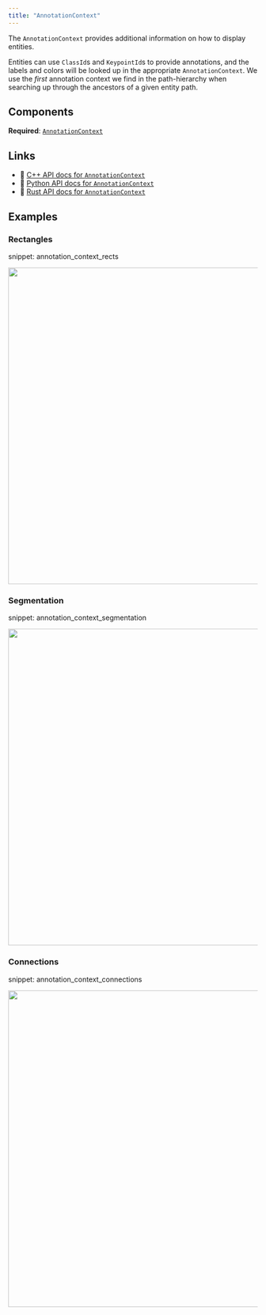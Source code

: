 ```yaml
---
title: "AnnotationContext"
---
```


The `AnnotationContext` provides additional information on how to display entities.

Entities can use `ClassId`s and `KeypointId`s to provide annotations, and
the labels and colors will be looked up in the appropriate
`AnnotationContext`. We use the *first* annotation context we find in the
path-hierarchy when searching up through the ancestors of a given entity
path.

## Components

**Required**: [`AnnotationContext`](../components/annotation_context.md)

## Links
 * 🌊 [C++ API docs for `AnnotationContext`](https://ref.rerun.io/docs/cpp/stable/structrerun_1_1archetypes_1_1AnnotationContext.html)
 * 🐍 [Python API docs for `AnnotationContext`](https://ref.rerun.io/docs/python/stable/common/archetypes#rerun.archetypes.AnnotationContext)
 * 🦀 [Rust API docs for `AnnotationContext`](https://docs.rs/rerun/latest/rerun/archetypes/struct.AnnotationContext.html)

## Examples

### Rectangles

snippet: annotation_context_rects

<center>
<picture data-inline-viewer="snippets/annotation_context_rects">
  <source media="(max-width: 480px)" srcset="https://static.rerun.io/annotation_context_rects/9b446c36011ed30fce7dc6ed03d5fd9557460f70/480w.png">
  <source media="(max-width: 768px)" srcset="https://static.rerun.io/annotation_context_rects/9b446c36011ed30fce7dc6ed03d5fd9557460f70/768w.png">
  <source media="(max-width: 1024px)" srcset="https://static.rerun.io/annotation_context_rects/9b446c36011ed30fce7dc6ed03d5fd9557460f70/1024w.png">
  <source media="(max-width: 1200px)" srcset="https://static.rerun.io/annotation_context_rects/9b446c36011ed30fce7dc6ed03d5fd9557460f70/1200w.png">
  <img src="https://static.rerun.io/annotation_context_rects/9b446c36011ed30fce7dc6ed03d5fd9557460f70/full.png" width="640">
</picture>
</center>

### Segmentation

snippet: annotation_context_segmentation

<center>
<picture data-inline-viewer="snippets/annotation_context_segmentation">
  <source media="(max-width: 480px)" srcset="https://static.rerun.io/annotation_context_segmentation/0e21c0a04e456fec41d16b0deaa12c00cddf2d9b/480w.png">
  <source media="(max-width: 768px)" srcset="https://static.rerun.io/annotation_context_segmentation/0e21c0a04e456fec41d16b0deaa12c00cddf2d9b/768w.png">
  <source media="(max-width: 1024px)" srcset="https://static.rerun.io/annotation_context_segmentation/0e21c0a04e456fec41d16b0deaa12c00cddf2d9b/1024w.png">
  <source media="(max-width: 1200px)" srcset="https://static.rerun.io/annotation_context_segmentation/0e21c0a04e456fec41d16b0deaa12c00cddf2d9b/1200w.png">
  <img src="https://static.rerun.io/annotation_context_segmentation/0e21c0a04e456fec41d16b0deaa12c00cddf2d9b/full.png" width="640">
</picture>
</center>

### Connections

snippet: annotation_context_connections

<center>
<picture data-inline-viewer="snippets/annotation_context_connections">
  <source media="(max-width: 480px)" srcset="https://static.rerun.io/annotation_context_connections/4a8422bc154699c5334f574ff01b55c5cd1748e3/480w.png">
  <source media="(max-width: 768px)" srcset="https://static.rerun.io/annotation_context_connections/4a8422bc154699c5334f574ff01b55c5cd1748e3/768w.png">
  <source media="(max-width: 1024px)" srcset="https://static.rerun.io/annotation_context_connections/4a8422bc154699c5334f574ff01b55c5cd1748e3/1024w.png">
  <source media="(max-width: 1200px)" srcset="https://static.rerun.io/annotation_context_connections/4a8422bc154699c5334f574ff01b55c5cd1748e3/1200w.png">
  <img src="https://static.rerun.io/annotation_context_connections/4a8422bc154699c5334f574ff01b55c5cd1748e3/full.png" width="640">
</picture>
</center>

